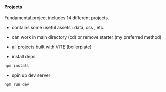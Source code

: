 #### Projects
Fundamental project includes 14 different projects.
- contains some useful assets : data, css , etc.
- can work in main directory (cd) or remove starter (my preferred method)
- all projects built with VITE (boilerplate)

- install deps

```sh
npm install
```

- spin up dev server

```sh
npm run dev
```

